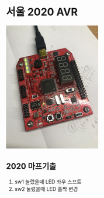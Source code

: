 # 서울 2020 AVR 

<img src = "./etc/m_2020.JPG" width="50%">

## 2020 마프기출
1. sw1 눌렀을때 LED 좌우 스프트
2. sw2 눌렀을때 LED 홀짝 변경
